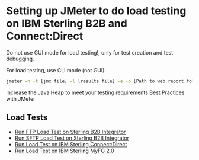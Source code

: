 # Setting up JMeter to do load testing on IBM Sterling B2B and Connect:Direct


Do not use GUI mode for load testing!, only for test creation and test debugging.

For load testing, use CLI mode (not GUI):

```bash
jmeter -n -t [jmx file] -l [results file] -e -o [Path to web report folder]
```

increase the Java Heap to meet your testing requirements Best Practices with JMeter

## Load Tests

* [Run FTP Load Test on Sterling B2B Integrator](sb2bi-ftp-readme.md)
* [Run SFTP Load Test on Sterling B2B Integrator](sb2bi-ftp-readme.md)
* [Run Load Test on IBM Sterling Connect:Direct](cd-readme.md)
* [Run Load Test on IBM Sterling MyFG 2.0](sb2bi-myfg20-readme.md)
